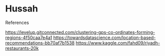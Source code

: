 # Hussah
References

https://levelup.gitconnected.com/clustering-gps-co-ordinates-forming-regions-4f50caa7e4a1
https://towardsdatascience.com/location-based-recommendations-bb70af7b1538
https://www.kaggle.com/fahd09/riyadh-restaurants-20k
